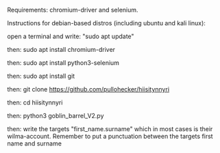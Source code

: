 Requirements:
chromium-driver and selenium.




Instructions for debian-based distros (including ubuntu and kali linux):


open a terminal and write: "sudo apt update"

then: sudo apt install chromium-driver

then: sudo apt install python3-selenium

then: sudo apt install git

then: git clone https://github.com/pullohecker/hiisitynnyri

then: cd hiisitynnyri

then: python3 goblin_barrel_V2.py

then: write the targets "first_name.surname" which in most cases is their wilma-account. Remember to put a punctuation between the targets first name and surname
